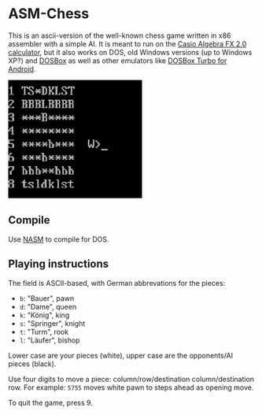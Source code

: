 # ASM-Chess

This is an ascii-version of the well-known chess game written in x86 assembler with a simple AI. It
is meant to run on the [Casio Algebra FX 2.0 calculator](https://www.casio-intl.com/asia/en/calc/products/ALGEBRAFX2.0PLUS/), but it also works on DOS, old Windows versions (up to Windows XP?) and [DOSBox](https://www.dosbox.com/) as well as other emulators like [DOSBox Turbo for Android](https://play.google.com/store/apps/details?id=com.fishstix.dosbox&hl=de&gl=US).

![Screenshot first moves](screenshot.png)

## Compile

Use [NASM](https://www.nasm.us/) to compile for DOS.

## Playing instructions

The field is ASCII-based, with German abbrevations for the pieces:

* `b`: "Bauer", pawn
* `d`: "Dame", queen
* `k`: "König", king
* `s`: "Springer", knight
* `t`: "Turm", rook
* `l`: "Läufer", bishop

Lower case are your pieces (white), upper case are the opponents/AI pieces (black).

Use four digits to move a piece: column/row/destination column/destination row. For example: `5755` moves white pawn to steps ahead as opening move.

To quit the game, press 9.
